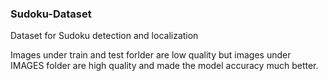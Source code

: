 ### Sudoku-Dataset
Dataset for Sudoku detection and localization

Images under train and test forlder are low quality but images under IMAGES folder are high quality and made the model accuracy much better.
